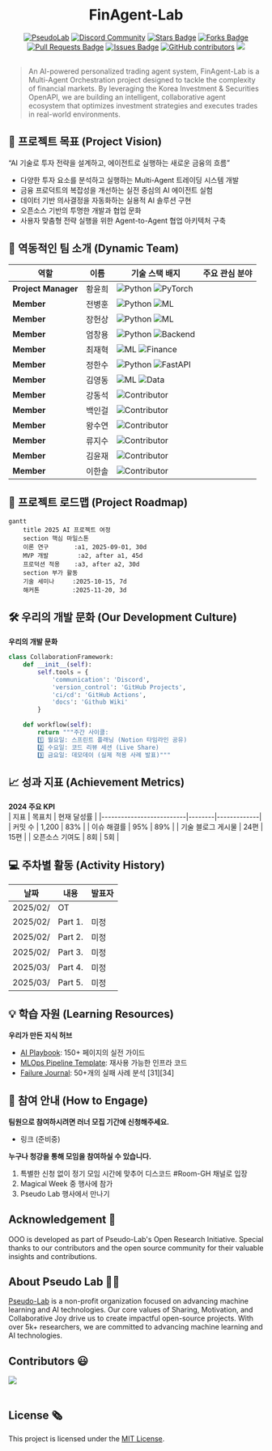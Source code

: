 
<h1 align="center"> FinAgent-Lab </h1>

<div align="center">
<a href="https://pseudo-lab.com"><img src="https://img.shields.io/badge/PseudoLab-S10-3776AB" alt="PseudoLab"/></a>
<a href="https://discord.gg/EPurkHVtp2"><img src="https://img.shields.io/badge/Discord-BF40BF" alt="Discord Community"/></a>
<a href="https://github.com/Pseudo-Lab/10th-template/stargazers"><img src="https://img.shields.io/github/stars/Pseudo-Lab/10th-template" alt="Stars Badge"/></a>
<a href="https://github.com/Pseudo-Lab/10th-template/network/members"><img src="https://img.shields.io/github/forks/Pseudo-Lab/10th-template" alt="Forks Badge"/></a>
<a href="https://github.com/Pseudo-Lab/10th-template/pulls"><img src="https://img.shields.io/github/issues-pr/Pseudo-Lab/10th-template" alt="Pull Requests Badge"/></a>
<a href="https://github.com/Pseudo-Lab/10th-template/issues"><img src="https://img.shields.io/github/issues/Pseudo-Lab/10th-template" alt="Issues Badge"/></a>
<a href="https://github.com/Pseudo-Lab/10th-template/graphs/contributors"><img alt="GitHub contributors" src="https://img.shields.io/github/contributors/Pseudo-Lab/FinAgent-Lab?color=2b9348"></a>
<a href="https://hits.seeyoufarm.com"><img src="https://hits.seeyoufarm.com/api/count/incr/badge.svg?url=https%3A%2F%2Fgithub.com%2Fpseudo-lab%2FFinAgent-Lab&count_bg=%2379C83D&title_bg=%23555555&icon=&icon_color=%23E7E7E7&title=hits&edge_flat=false"/></a>
</div>
<br>

<!-- sheilds: https://shields.io/ -->
<!-- hits badge: https://hits.seeyoufarm.com/ -->

> An AI-powered personalized trading agent system,
FinAgent-Lab is a Multi-Agent Orchestration project designed to tackle the complexity of financial markets.
By leveraging the Korea Investment & Securities OpenAPI, we are building an intelligent, collaborative agent ecosystem that optimizes investment strategies and executes trades in real-world environments.

## 🌟 프로젝트 목표 (Project Vision)
“AI 기술로 투자 전략을 설계하고, 에이전트로 실행하는 새로운 금융의 흐름”
- 다양한 투자 요소를 분석하고 실행하는 Multi-Agent 트레이딩 시스템 개발
- 금융 프로덕트의 복잡성을 개선하는 실전 중심의 AI 에이전트 실험
- 데이터 기반 의사결정을 자동화하는 실용적 AI 솔루션 구현
- 오픈소스 기반의 투명한 개발과 협업 문화
- 사용자 맞춤형 전략 실행을 위한 Agent-to-Agent 협업 아키텍처 구축

## 🧑 역동적인 팀 소개 (Dynamic Team)

| 역할          | 이름 |  기술 스택 배지                                                                 | 주요 관심 분야                          |
|---------------|------|-----------------------------------------------------------------------|----------------------------------------|
| **Project Manager** | 황윤희 | ![Python](https://img.shields.io/badge/Python-Expert-3776AB) ![PyTorch](https://img.shields.io/badge/PyTorch-EE4C2C) |             |
| **Member** | 전병훈  | ![Python](https://img.shields.io/badge/Python-Expert-3776AB) ![ML](https://img.shields.io/badge/Machine%20Learning-Expert-brightgreen) |  |
|  **Member**  | 장헌상     | ![Python](https://img.shields.io/badge/Python-Advanced-3776AB) ![ML](https://img.shields.io/badge/Machine%20Learning-Active-yellow) |                 |
|  **Member**   | 엄창용     | ![Python](https://img.shields.io/badge/Python-Intermediate-3776AB) ![Backend](https://img.shields.io/badge/Backend-Node.js-informational) |  |
|  **Member**   | 최재혁     | ![ML](https://img.shields.io/badge/Machine%20Learning-Active-yellow) ![Finance](https://img.shields.io/badge/Finance-Focused-blueviolet) |      |
|  **Member**   | 정한수     | ![Python](https://img.shields.io/badge/Python-Intermediate-3776AB) ![FastAPI](https://img.shields.io/badge/FastAPI-Used-brightgreen) |  |
|  **Member**   | 김영동    | ![ML](https://img.shields.io/badge/Machine%20Learning-Expert-orange) ![Data](https://img.shields.io/badge/Data%20Analysis-Focused-lightgrey) |     |
| **Member**        | 강동석     | ![Contributor](https://img.shields.io/badge/Contributor-Pending-lightgrey) |                  |
| **Member**        | 백인걸     | ![Contributor](https://img.shields.io/badge/Contributor-Pending-lightgrey) |              |
| **Member**        | 왕수연     | ![Contributor](https://img.shields.io/badge/Contributor-Pending-lightgrey) |                   |
| **Member**        | 류지수     | ![Contributor](https://img.shields.io/badge/Contributor-Pending-lightgrey) |                   |
| **Member**        | 김윤재     | ![Contributor](https://img.shields.io/badge/Contributor-Pending-lightgrey) |                  |
| **Member**        | 이한솔     | ![Contributor](https://img.shields.io/badge/Contributor-Pending-lightgrey) |               |

## 🚀 프로젝트 로드맵 (Project Roadmap)
```mermaid
gantt
    title 2025 AI 프로젝트 여정
    section 핵심 마일스톤
    이론 연구       :a1, 2025-09-01, 30d
    MVP 개발        :a2, after a1, 45d
    프로덕션 적용    :a3, after a2, 30d
    section 부가 활동
    기술 세미나     :2025-10-15, 7d
    해커톤         :2025-11-20, 3d
```


## 🛠️ 우리의 개발 문화 (Our Development Culture)
**우리의 개발 문화**  
```python
class CollaborationFramework:
    def __init__(self):
        self.tools = {
            'communication': 'Discord',
            'version_control': 'GitHub Projects',
            'ci/cd': 'GitHub Actions',
            'docs': 'Github Wiki'
        }
    
    def workflow(self):
        return """주간 사이클:
        1️⃣ 월요일: 스프린트 플래닝 (Notion 타임라인 공유)
        2️⃣ 수요일: 코드 리뷰 세션 (Live Share)
        3️⃣ 금요일: 데모데이 (실제 적용 사례 발표)"""
```


## 📈 성과 지표 (Achievement Metrics)
**2024 주요 KPI**  
| 지표                     | 목표치 | 현재 달성률 |
|--------------------------|--------|-------------|
| 커밋 수                  | 1,200  | 83%         |
| 이슈 해결률              | 95%    | 89%         | 
| 기술 블로그 게시물       | 24편   | 15편        |
| 오픈소스 기여도          | 8회    | 5회         |


## 💻 주차별 활동 (Activity History)

| 날짜 | 내용 | 발표자 | 
| -------- | -------- | ---- |
| 2025/02/ | OT       |      |
| 2025/02/ |  Part 1. | 미정 | 
| 2025/02/ |  Part 2. | 미정 | 
| 2025/02/ |  Part 3. | 미정 | 
| 2025/03/ |  Part 4. | 미정 | 
| 2025/03/ |  Part 5. | 미정 | 



## 💡 학습 자원 (Learning Resources)
**우리가 만든 지식 허브**  
- [AI Playbook](https://github.com/your-org/ai-playbook): 150+ 페이지의 실전 가이드
- [MLOps Pipeline Template](https://github.com/your-org/mlops-template): 재사용 가능한 인프라 코드
- [Failure Journal](https://your-org.github.io/failure-journal): 50+개의 실패 사례 분석 [31][34]


## 🌱 참여 안내 (How to Engage)
**팀원으로 참여하시려면 러너 모집 기간에 신청해주세요.**  
- 링크 (준비중)

**누구나 청강을 통해 모임을 참여하실 수 있습니다.**  
1. 특별한 신청 없이 정기 모임 시간에 맞추어 디스코드 #Room-GH 채널로 입장
2. Magical Week 중 행사에 참가
3. Pseudo Lab 행사에서 만나기

## Acknowledgement 🙏

OOO is developed as part of Pseudo-Lab's Open Research Initiative. Special thanks to our contributors and the open source community for their valuable insights and contributions.

## About Pseudo Lab 👋🏼</h2>

[Pseudo-Lab](https://pseudo-lab.com/) is a non-profit organization focused on advancing machine learning and AI technologies. Our core values of Sharing, Motivation, and Collaborative Joy drive us to create impactful open-source projects. With over 5k+ researchers, we are committed to advancing machine learning and AI technologies.

<h2>Contributors 😃</h2>
<a href="https://github.com/Pseudo-Lab/FinAgent-Lab/graphs/contributors">
  <img src="https://contrib.rocks/image?repo=Pseudo-Lab/FinAgent-Lab" />
</a>
<br><br>

<h2>License 🗞</h2>

This project is licensed under the [MIT License](https://opensource.org/licenses/MIT).
